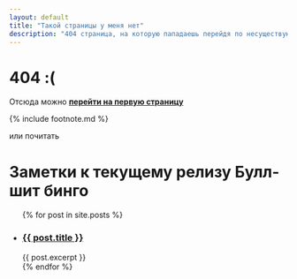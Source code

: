 ```yaml
---
layout: default
title: "Такой страницы у меня нет"
description: "404 страница, на которую пападаешь перейдя по несуществующей ссылке"
---
```

# 404 :(

Отсюда можно **[перейти на первую страницу](/)**

{% include footnote.md %}

или почитать

<h1>Заметки к текущему релизу Булл-шит бинго</h1>

<ul>
  {% for post in site.posts %}
    <li>
      <h3><a href="{{ post.url }}">{{ post.title }}</a></h3>
      {{ post.excerpt }}
    </li>
  {% endfor %}
</ul>

